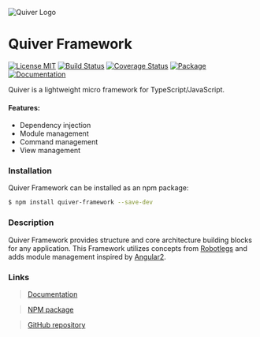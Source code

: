 ![Quiver Logo](https://i.imgur.com/yIMCP49.png)

# Quiver Framework

[![License MIT](https://img.shields.io/npm/l/quiver-framework.svg)](https://github.com/kristapsPelna/Quiver-Framework/blob/master/LICENSE.md)
[![Build Status](https://travis-ci.org/kristapsPelna/Quiver-Framework.svg?branch=master)](https://travis-ci.org/kristapsPelna/Quiver-Framework)
[![Coverage Status](https://img.shields.io/codecov/c/github/kristapsPelna/Quiver-Framework/master.svg)](https://codecov.io/gh/kristapsPelna/Quiver-Framework)
[![Package](https://img.shields.io/npm/v/quiver-framework.svg)](https://www.npmjs.com/package/quiver-framework)
[![Documentation](https://img.shields.io/website-up-down-green-red/https/kristapspelna.github.io/Quiver-Framework.svg?label=Documentation)](https://kristapspelna.github.io/Quiver-Framework)

Quiver is a lightweight micro framework for TypeScript/JavaScript.

#### Features:

* Dependency injection
* Module management
* Command management
* View management

### Installation

Quiver Framework can be installed as an npm package:

```bash
$ npm install quiver-framework --save-dev
```

### Description

Quiver Framework provides structure and core architecture building blocks for any application.
This Framework utilizes concepts from [Robotlegs](http://www.robotlegs.org/) and adds module management inspired by [Angular2](https://angular.io/).

### Links

> [Documentation](https://kristapsPelna.github.io/Quiver-Framework)

> [NPM package](https://www.npmjs.com/package/quiver-framework)

> [GitHub repository](https://github.com/kristapsPelna/Quiver-Framework)